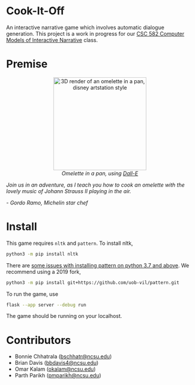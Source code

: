# Cook-It-Off
An interactive narrative game which involves automatic dialogue generation.
This project is a work in progress for our [CSC 582 Computer Models of Interactive Narrative](https://www.engineeringonline.ncsu.edu/course/csc-582-computer-models-of-interactive-narrative/) class.

# Premise
<p align="center">
  <img src="https://user-images.githubusercontent.com/24948340/201385087-fa9dc94c-00c4-4710-8fdf-8d0117811ca6.png" alt="3D render of an omelette in a pan, disney artstation style" width="250"/>
  <br>
  <i>Omelette in a pan, using <a href="https://labs.openai.com/">Dall-E</a></i>
</p>

_Join us in an adventure, as I teach you how to cook an omelette with the lovely music of Johann Strauss II playing in the air._

_- Gordo Ramo, Michelin star chef_

# Install
This game requires `nltk` and `pattern`. To install nltk,
```bash
python3 -m pip install nltk
```

There are [some issues with installing pattern on python 3.7 and above](https://github.com/clips/pattern/pull/250). We recommend using a 2019 fork,
```bash
python3 -m pip install git+https://github.com/uob-vil/pattern.git
```

To run the game, use
```bash
flask --app server --debug run
```

The game should be running on your localhost.

# Contributors
* Bonnie Chhatrala (bschhatr@ncsu.edu)
* Brian Davis (bbdavis4@ncsu.edu)
* Omar Kalam (okalam@ncsu.edu)
* Parth Parikh (pmparikh@ncsu.edu)

